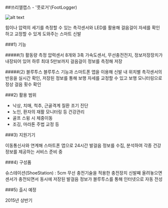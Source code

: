 ##쓰리엘랩스 - '풋로거'(FootLogger)

![alt text](http://i.imgur.com/EYAwDJ7.png)

힘이나 압력의 세기를 측정할 수 있는 촉각센서와 LED를 활용해
걸음걸이 자세를 확인하고 교정할 수 있게 도와주는 스마트 신발


###1) 기능

#####(1) 활동량 측정
압력센서 8개와 3축 가속도센서, 무선충전전지, 정보저장장치가 내장되어 있어
하루 최대 5만보까지 걸음걸이 정보를 측정해 저장

#####(2) 블루투스
블루투스 기능과 스마트폰 앱을 이용해 신발 내 위치별 촉각센서의 반응을 실시간 확인,
저장된 정보를 통해 보행 자세를 교정할 수 있고 보행 모니터링으로 정상 걸음 횟수 확인


###2) 활용 범위

- 낙상, 치매, 척추, 근골격계 질환 조기 진단
- 노인, 환자의 재활 모니터링 등 건강관리
- 골프 스윙 시 체중이동
- 조깅, 마라톤 주법 교정 등

###3) 지원기기

이동통신사와 연계해 스마트폰 앱으로 24시간 발걸음 정보를 수집, 분석하여
각종 건강정보를 제공하는 서비스 준비 중

###4) 구성품

슈스테이션(ShoeStation) : 5cm 무선 충전기술을 적용한 충전장치
신발째 올려놓으면 센서가 충전되면서 동시에 저장된 발걸음 정보가 블루투스를 통해 인터넷으로 자동 전성

###5) 출시 예정

2015년 상반기
